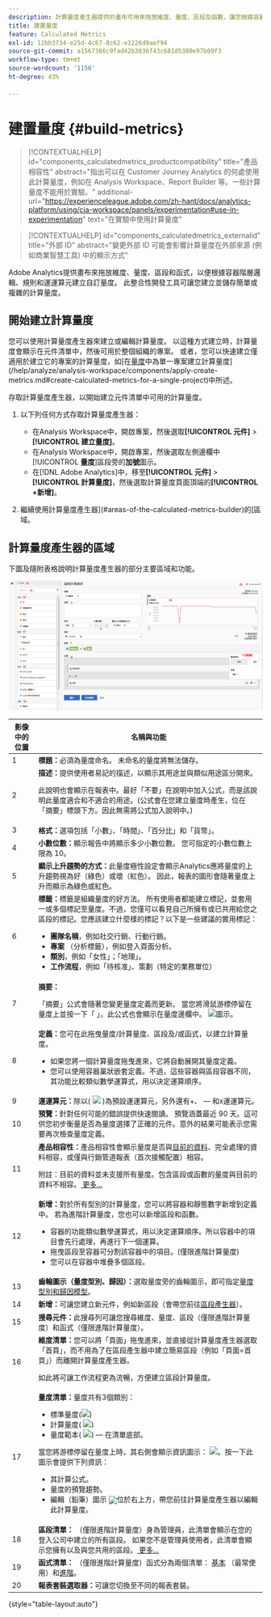 ```yaml
---
description: 計算量度產生器提供的畫布可用來拖放維度、量度、區段及函數，讓您根據容器階層邏輯、規則及運算子來建立自訂量度。此整合性開發工具可讓您建立並儲存簡單的計算量度或複雜的進階計算量度。
title: 建置量度
feature: Calculated Metrics
exl-id: 12bb3734-e25d-4c67-8c62-e1226d9aef94
source-git-commit: a1567366c9fad42b3836f43c681d5380e97b09f3
workflow-type: tm+mt
source-wordcount: '1150'
ht-degree: 43%

---
```


# 建置量度 {#build-metrics}

<!-- markdownlint-disable MD034 -->

>[!CONTEXTUALHELP]
>id="components_calculatedmetrics_productcompatibility"
>title="產品相容性"
>abstract="指出可以在 Customer Journey Analytics 的何處使用此計算量度，例如在 Analysis Workspace、Report Builder 等。一些計算量度不能用於實驗。"
>additional-url="https://experienceleague.adobe.com/zh-hant/docs/analytics-platform/using/cja-workspace/panels/experimentation#use-in-experimentation" text="在實驗中使用計算量度"

<!-- markdownlint-enable MD034 -->

<!-- markdownlint-disable MD034 -->

>[!CONTEXTUALHELP]
>id="components_calculatedmetrics_externalid"
>title="外部 ID"
>abstract="變更外部 ID 可能會影響計算量度在外部來源 (例如商業智慧工具) 中的顯示方式"

<!-- markdownlint-enable MD034 -->

Adobe Analytics提供畫布來拖放維度、量度、區段和函式，以便根據容器階層邏輯、規則和運運算元建立自訂量度。 此整合性開發工具可讓您建立並儲存簡單或複雜的計算量度。

## 開始建立計算量度

您可以使用計算量度產生器來建立或編輯計算量度。 以這種方式建立時，計算量度會顯示在元件清單中，然後可用於整個組織的專案。 或者，您可以快速建立僅適用於建立它的專案的計算量度，如[在[量度](/help/analyze/analysis-workspace/components/apply-create-metrics.md)中為單一專案建立計算量度](/help/analyze/analysis-workspace/components/apply-create-metrics.md#create-calculated-metrics-for-a-single-project)中所述。

存取計算量度產生器，以開始建立元件清單中可用的計算量度。

1. 以下列任何方式存取計算量度產生器：

   * 在Analysis Workspace中，開啟專案，然後選取&#x200B;**[!UICONTROL 元件]** > **[!UICONTROL 建立量度]**。
   * 在Analysis Workspace中，開啟專案，然後選取左側邊欄中&#x200B;[!UICONTROL **量度**]&#x200B;區段旁的&#x200B;**加號**&#x200B;圖示。
   * 在[!DNL Adobe Analytics]中，移至&#x200B;**[!UICONTROL 元件]** > **[!UICONTROL 計算量度]**，然後選取計算量度頁面頂端的&#x200B;**[!UICONTROL +新增]**。

1. 繼續使用計算量度產生器](#areas-of-the-calculated-metrics-builder)的[區域。

## 計算量度產生器的區域

下圖及隨附表格說明計算量度產生器的部分主要區域和功能。

![](assets/cm_builder_ui.png)

| 影像中的位置 | 名稱與功能 |
|---|---|
| 1 | **標題：**&#x200B;必須為量度命名。 未命名的量度將無法儲存。 |
| 2 | **描述：**&#x200B;提供使用者易記的描述，以顯示其用途並與類似用途區分開來。 <p>此說明也會顯示在報表中。最好「不要」在說明中加入公式，而是該說明此量度適合和不適合的用途。(公式會在您建立量度時產生，位在「摘要」標頭下方。因此無需將公式加入說明中。) </p> |
| 3 | **格式：**&#x200B;選項包括「小數」、「時間」、「百分比」和「貨幣」。 |
| 4 | **小數位數：**&#x200B;顯示報告中將顯示多少小數位數。 您可指定的小數位數上限為 10。 |
| 5 | **顯示上升趨勢的方式：**&#x200B;此量度極性設定會顯示Analytics應將量度的上升趨勢視為好（綠色）或壞（紅色）。 因此，報表的圖形會隨著量度上升而顯示為綠色或紅色。 |
| 6 | **標籤：**&#x200B;標籤是組織量度的好方法。 所有使用者都能建立標記，並套用一或多個標記至量度。不過，您僅可以看見自己所擁有或已共用給您之區段的標記。您應該建立什麼樣的標記？以下是一些建議的實用標記：<ul><li>**團隊名稱**，例如社交行銷、行動行銷。</li><li>**專案** （分析標籤），例如登入頁面分析。</li><li>**類別**，例如「女性」；「地理」。</li><li>**工作流程**，例如「待核准」、策劃（特定的業務單位）</li></ul> |
| 7 | **摘要：** <p>「摘要」公式會隨著您變更量度定義而更新。 當您將滑鼠游標停留在量度上並按一下「 」，此公式也會顯示在量度邊欄中。 <img placement="inline"  src="https://spectrum.adobe.com/static/icons/workflow_18/Smock_Info_18_N.svg" id="image_BDA0EAF89C19440CB02AE248BA3F968E" />圖示。 </p> |
| 8 | **定義：**&#x200B;您可在此拖曳量度/計算量度、區段及/或函式，以建立計算量度。 <ul><li>如果您將一個計算量度拖曳進來，它將自動展開其量度定義。 </li> <li>您可以使用容器巢狀嵌套定義。不過，這些容器與區段容器不同，其功能比較類似數學運算式，用以決定運算順序。 </li> </ul> |
| 9 | **運運算元：**&#x200B;除以( <img placement="inline"  src="https://spectrum.adobe.com/static/icons/workflow_18/Smock_Divide_18_N.svg" width="15" id="image_320D7363DE024BDEB21E44606C8B367F" width="25px" /> )為預設運運算元，另外還有+、 — 和x運運算元。 |
| 10 | **預覽：**&#x200B;針對任何可能的錯誤提供快速閱讀。 預覽涵蓋最近 90 天。這可供您初步衡量是否為量度選擇了正確的元件。意外的結果可能表示您需要再次檢查量度定義。 |
| 11 | **產品相容性：**&#x200B;產品相容性會顯示量度是否與<a href="https://experienceleague.adobe.com/docs/analytics/analyze/reports-analytics/current-data.html"  >目前的資料</a>、完全處理的資料相容，或僅與行銷管道報表（首次接觸配置）相容。 <p>附註：目前的資料並未支援所有量度。包含區段或函數的量度與目前的資料不相容。<a href="/help/components/c-calcmetrics/cm-compatibility.md"  > 更多... </a> </p> </p> |
| 12 | **新增：**&#x200B;對於所有型別的計算量度，您可以將容器和靜態數字新增到定義中。 若為進階計算量度，您也可以新增區段和函數。 <ul><li>容器的功能類似數學運算式，用以決定運算順序。所以容器中的項目會先行處理，再進行下一個運算。</li><li>拖曳區段至容器可分割該容器中的項目。(僅限進階計算量度)</li><li>您可以在容器中堆疊多個區段。</li></ul> |
| 13 | **齒輪圖示（量度型別、歸因）：**&#x200B;選取量度旁的齒輪圖示，即可指定<a href="/help/components/c-calcmetrics/c-workflow/cm-workflow/c-build-metrics/m-metric-type-alloc.md"  >量度型別和歸因模型</a>。 |
| 14 | **新增：**&#x200B;可讓您建立新元件，例如新區段（會帶您前往<a href="/help/components/segmentation/segmentation-workflow/seg-build.md"  >區段產生器</a>）。 |
| 15 | **搜尋元件：**&#x200B;此搜尋列可讓您搜尋維度、量度、區段（僅限進階計算量度）和函式（僅限進階計算量度）。 |
| 16 | **維度清單：**&#x200B;您可以將「頁面」拖曳進來，並直接從計算量度產生器選取「首頁」，而不用為了在區段產生器中建立簡易區段（例如「頁面=首頁」）而離開計算量度產生器。<p>如此將可讓工作流程更為流暢，方便建立區段計算量度。</p> |
| 17 | **量度清單：**&#x200B;量度共有3個類別： <ul> <li>標準量度(<img placement="inline"  src="https://spectrum.adobe.com/static/icons/workflow_18/Smock_Event_18_N.svg" id="image_65A80F54D73443E78542FE0B31CC3F20" />) </li><li>計算量度( <img placement="inline"  src="https://spectrum.adobe.com/static/icons/workflow_18/Smock_Calculator_18_N.svg" id="image_C5674AB9B9EB4DA9A56782D15822C319" />) </li><li id="li_8735E76637ED4C3F983731A66E04C93E">量度範本( <img placement="inline"  src="https://spectrum.adobe.com/static/icons/workflow_18/Smock_Folder_18_N.svg" id="image_D236601511CC4DD3828F223431E27E88" />) — 在清單底部。 </li> </ul> <p>當您將游標停留在量度上時，其右側會顯示資訊圖示： <img placement="inline"  src="https://spectrum.adobe.com/static/icons/workflow_18/Smock_Info_18_N.svg" width="15px" id="image_5A65E772A68A4B94ACAD6552CCF21F5F" />。按一下此圖示會提供下列資訊： </p><ul> <li>其計算公式。 </li><li>量度的預覽趨勢。 </li><li>編輯（鉛筆）圖示 <img placement="break" align="center"  src="https://spectrum.adobe.com/static/icons/workflow_18/Smock_Edit_18_N.svg" width="15px" id="image_7D5B2F026A034118BE4DA81B9215A883" />位於右上方，帶您前往計算量度產生器以編輯此計算量度。 </li></ul> |
| 18 | **區段清單：** （僅限進階計算量度）身為管理員，此清單會顯示在您的登入公司中建立的所有區段。 如果您不是管理員使用者，此清單會顯示您擁有以及與您共用的區段。<a href="https://experienceleague.adobe.com/docs/analytics/components/segmentation/segment-reference/seg-rights.html"  > 更多... </a> |
| 19 | **函式清單：** （僅限進階計算量度）函式分為兩個清單： <a href="/help/components/c-calcmetrics/cm-reference/cm-functions.md"  >基本</a> （最常使用）和<a href="/help/components/c-calcmetrics/cm-reference/cm-adv-functions.md"  >進階</a>。 |
| 20 | **報表套裝選取器：**&#x200B;可讓您切換至不同的報表套裝。 |

{style="table-layout:auto"}
